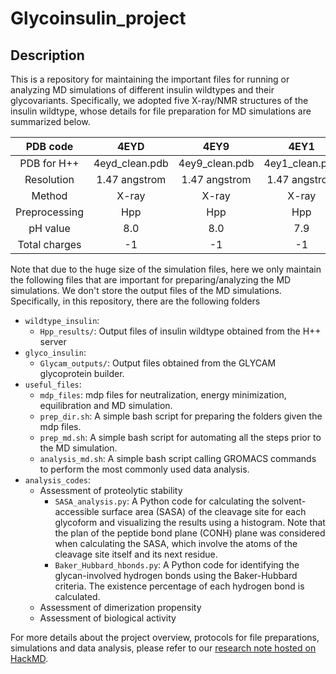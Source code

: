 Glycoinsulin_project
=======================

## Description
This is a repository for maintaining the important files for running or analyzing MD simulations of different insulin wildtypes and their glycovariants. Specifically, we adopted five X-ray/NMR structures of the insulin wildtype, whose details for file preparation for MD simulations are summarized below. 

| PDB code      | 4EYD           | 4EY9           | 4EY1           | 3I3Z                   | 2MVC               |
|:-------------:|:--------------:|:--------------:|:--------------:|:----------------------:|:------------------:|
| PDB for H++   | 4eyd_clean.pdb | 4ey9_clean.pdb | 4ey1_clean.pdb | 3i3z_clean_mutated.pdb | 2mvc_clean_noH.pdb |
| Resolution    | 1.47 angstrom  | 1.47 angstrom  | 1.47 angstrom  | 1.60 angstrom          | 1.60 angstrom      |
| Method        | X-ray          | X-ray          | X-ray          | X-ray                  | NMR                |
| Preprocessing | Hpp            | Hpp            | Hpp            | PyMol + Hpp            | PyMol + Hpp        |
| pH value      | 8.0            | 8.0            | 7.9            | 6.9                    | 7.3                |
| Total charges | -1             | -1             | -1             | -1                     | -1                 |

Note that due to the huge size of the simulation files, here we only maintain the following files that are important for preparing/analyzing the MD simulations. We don't store the output files of the MD simulations. Specifically, in this repository, there are the following folders
- `wildtype_insulin`:
  - `Hpp_results/`: Output files of insulin wildtype obtained from the H++ server
- `glyco_insulin`:
  - `Glycam_outputs/`: Output files obtained from the GLYCAM glycoprotein builder.
- `useful_files`:
  -  `mdp_files`: mdp files for neutralization, energy minimization, equilibration and MD simulation. 
  - `prep_dir.sh`: A simple bash script for preparing the folders given the mdp files. 
  - `prep_md.sh`: A simple bash script for automating all the steps prior to the MD simulation. 
  - `analysis_md.sh`: A simple bash script calling GROMACS commands to perform the most commonly used data analysis.
- `analysis_codes`: 
  - Assessment of proteolytic stability
    - `SASA_analysis.py`: A Python code for calculating the solvent-accessible surface area (SASA) of the cleavage site for each glycoform and visualizing the results using a histogram. Note that the plan of the peptide bond plane (CONH) plane was considered when calculating the SASA, which involve the atoms of the cleavage site itself and its next residue. 
    - `Baker_Hubbard_hbonds.py`: A Python code for identifying the glycan-involved hydrogen bonds using the Baker-Hubbard criteria. The existence percentage of each hydrogen bond is calculated. 
  - Assessment of dimerization propensity
  - Assessment of biological activity


For more details about the project overview, protocols for file preparations, simulations and data analysis, please refer to our [research note hosted on HackMD](https://hackmd.io/@WeiTseHsu/glycoengineering).




